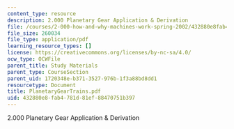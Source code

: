 ```yaml
---
content_type: resource
description: 2.000 Planetary Gear Application & Derivation
file: /courses/2-000-how-and-why-machines-work-spring-2002/432880e8fab4781d81ef88470751b397_PlanetaryGearTrains.pdf
file_size: 260034
file_type: application/pdf
learning_resource_types: []
license: https://creativecommons.org/licenses/by-nc-sa/4.0/
ocw_type: OCWFile
parent_title: Study Materials
parent_type: CourseSection
parent_uid: 1720348e-b371-3527-976b-1f3a88bd8dd1
resourcetype: Document
title: PlanetaryGearTrains.pdf
uid: 432880e8-fab4-781d-81ef-88470751b397
---
```

2.000 Planetary Gear Application & Derivation